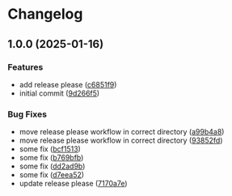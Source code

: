 # Changelog

## 1.0.0 (2025-01-16)


### Features

* add release please ([c6851f9](https://github.com/maxmichalek/release-please-node/commit/c6851f9bf0bea561b44e5f14105a2657392de17f))
* initial commit ([9d266f5](https://github.com/maxmichalek/release-please-node/commit/9d266f5705a71855153a3cc97eb839b94789802c))


### Bug Fixes

* move release please workflow in correct directory ([a99b4a8](https://github.com/maxmichalek/release-please-node/commit/a99b4a874c00e55bf5e2cca475808b16e24bc2e5))
* move release please workflow in correct directory ([93852fd](https://github.com/maxmichalek/release-please-node/commit/93852fd7e90461b68e990dcdad3f6775f1bd0500))
* some fix ([bcf1513](https://github.com/maxmichalek/release-please-node/commit/bcf1513d220ed8b5367431cbf3e11e58269671a3))
* some fix ([b769bfb](https://github.com/maxmichalek/release-please-node/commit/b769bfbb24e1b392f710ed5bc0589850bac795a1))
* some fix ([dd2ad9b](https://github.com/maxmichalek/release-please-node/commit/dd2ad9ba51efbe99932071f3ad82717dc736bd99))
* some fix ([d7eea52](https://github.com/maxmichalek/release-please-node/commit/d7eea5217621a7aab14affe3e96b3d73c90c562a))
* update release please ([7170a7e](https://github.com/maxmichalek/release-please-node/commit/7170a7e309cce3453157ee6af3eb1b60006d9312))
